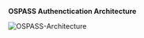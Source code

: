 **OSPASS Authenctication Architecture**

![OSPASS-Architecture](https://github.com/user-attachments/assets/8409134a-b011-4b2f-82a7-7e8aa783dc0a)

